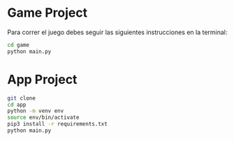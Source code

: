# Game Project

Para correr el juego debes seguir las siguientes instrucciones en la terminal:

```sh
cd game
python main.py
```


# App Project

```sh
git clone
cd app
python -m venv env
source env/bin/activate
pip3 install -r requirements.txt
python main.py
```
